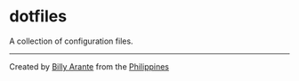 # dotfiles

A collection of configuration files.

---
Created by [Billy Arante](https://arantebw.github.io/) from the [Philippines](#)
